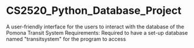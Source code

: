 # CS2520_Python_Database_Project
A user-friendly interface for the users to interact with the database of the Pomona Transit System
Requirements: Required to have a set-up database named "transitsystem" for the program to access
